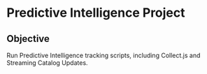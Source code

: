 # Predictive Intelligence Project

## Objective

Run Predictive Intelligence tracking scripts, including Collect.js and Streaming Catalog Updates.
